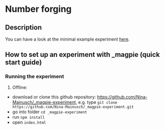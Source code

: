 # Number forging


## Description

You can have a look at the minimal example experiment [here](https://departure-point.netlify.com/).

## How to set up an experiment with _magpie (quick start guide)

### Running the experiment

1. Offline: 
- download or clone this github repository: https://github.com/Nina-Mainusch/_magpie-experiment, e.g. type `git clone https://github.com/Nina-Mainusch/_magpie-experiment.git`
- go into folder `cd _magpie-experiment`
- run `npm install` 
- open `index.html`
